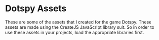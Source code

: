 # Dotspy Assets
These are some of the assets that I created for the game Dotspy. 
These assets are made using the CreateJS JavaScript library suit. 
So in order to use these assets in your projects, load the appropriate libraries first. 
